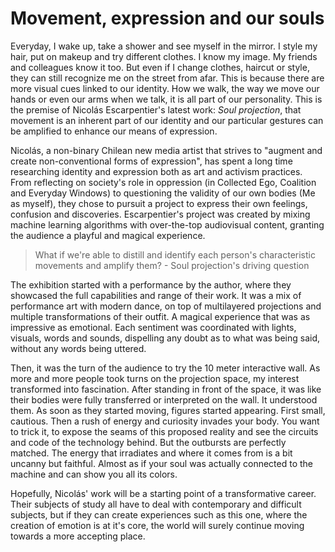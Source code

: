 # Movement, expression and our souls

Everyday, I wake up, take a shower and see myself in the mirror. I style my hair, put on makeup and try different clothes. I know my image. My friends and colleagues know it too. But even if I change clothes, haircut or style, they can still recognize me on the street from afar. This is because there are more visual cues linked to our identity. How we walk, the way we move our hands or even our arms when we talk, it is all part of our personality. This is the premise of Nicolás Escarpentier's latest work: *Soul projection*, that movement is an inherent part of our identity and our particular gestures can be amplified to enhance our means of expression.

Nicolás, a non-binary Chilean new media artist that strives to "augment and create non-conventional forms of expression", has spent a long time researching identity and expression both as art and activism practices. From reflecting on society's role in oppression (in Collected Ego, Coalition and Everyday Windows) to questioning the validity of our own bodies (Me as myself), they chose to pursuit a project to express their own feelings, confusion and discoveries. Escarpentier's project was created by mixing machine learning algorithms with over-the-top audiovisual content, granting the audience a playful and magical experience.

> What if we're able to distill and identify each person's characteristic movements and amplify them? - Soul projection's driving question

The exhibition started with a performance by the author, where they showcased the full capabilities and range of their work. It was a mix of performance art with modern dance, on top of multilayered projections and multiple transformations of their outfit. A magical experience that was as impressive as emotional. Each sentiment was coordinated with lights, visuals, words and sounds, dispelling any doubt as to what was being said, without any words being uttered.

Then, it was the turn of the audience to try the 10 meter interactive wall. As more and more people took turns on the projection space, my interest transformed into fascination. After standing in front of the space, it was like their bodies were fully transferred or interpreted on the wall. It understood them. As soon as they started moving, figures started appearing. First small, cautious. Then a rush of energy and curiosity invades your body. You want to trick it, to expose the seams of this proposed reality and see the circuits and code of the technology behind. But the outbursts are perfectly matched. The energy that irradiates and where it comes from is a bit uncanny but faithful. Almost as if your soul was actually connected to the machine and can show you all its colors.

Hopefully, Nicolás' work will be a starting point of a transformative career. Their subjects of study all have to deal with contemporary and difficult subjects, but if they can create experiences such as this one, where the creation of emotion is at it's core, the world will surely continue moving towards a more accepting place.


<!--
Finally, one of the
the purity of the movement/removal of labels

Where in the first stage you can see your body reflected on the wall, the last stage doesn't have bodies just to give the movement the spotlight.
It doesn't possess a body, but it is recognizable as yourself. It's non-gendered. It's pure movement and essence. As if it's reading your aura it paints different colours on you, but I wouldn't dare to judge anyone based on it. It's simply who they are. Sorry, or how Nicolás' creation paints them. It is that believable.



--------------

connection with yourself
form of expression

looking into a mirror -->
